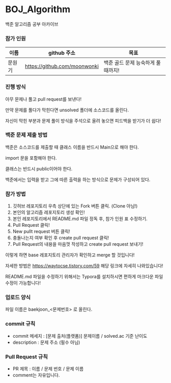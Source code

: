 # BOJ_Algorithm
백준 알고리즘 공부 아카이브





### 참가 인원

| 이름   | github 주소                  | 목표                               |
| ------ | ---------------------------- | ---------------------------------- |
| 문원기 | https://github.com/moonwonki | 백준 골드 문제 능숙하게 풀 때까지! |





### 진행 방식

아무 문제나 풀고 pull request를 보낸다!

만약 문제를 풀다가 막힌다면 unsolved 폴더에 소스코드를 올린다.

자신이 막힌 부분과 문제 풀이 방식을 주석으로 올려 놓으면 피드백을 받기가 더 쉽다!



### 백준 문제 제출 방법

백준은 소스코드를 제출할 때 클래스 이름을 반드시 Main으로 해야 한다.

import 문을 포함해야 한다.

클래스는 반드시 public이어야 한다.

백준에서는 입력을 받고 그에 따른 출력을 하는 방식으로 문제가 구성되어 있다.



### 참가 방법

1. 깃허브 레포지토리 우측 상단에 있는 Fork 버튼 클릭. (Clone 아님!)
2. 본인의 알고리즘 레포지토리 생성 확인!
3. 본인 레포지토리에서 README.md 파일 정독 후, 참가 인원 표 수정하기.
4. Pull Request 클릭!
5. New pullt request 버튼 클릭!
6. 충돌나는지 여부 확인 후 create pull request 클릭!
7. Pull Request의 내용을 마음껏 작성하고 create pull request 보내기!

이렇게 하면 base 레포지토리 관리자가 확인하고 merge 할 것입니다!



자세한 방법은 https://waytocse.tistory.com/59 해당 링크에 자세히 나와있습니다!

README.md 파일을 수정하기 위해서는 Typora를 설치하시면 편하게 마크다운 파일 수정이 가능합니다!





### 업로드 양식

파일 이름은 baekjoon_<문제번호> 로 올린다.



### commit 규칙

- commit 메세지 : [문제 출처(플랫폼)] 문제이름 / solved.ac 기준 난이도
- description : 문제 주소 (필수 아님)



### Pull Request 규칙

- PR 제목 : 이름 / 문제 번호 / 문제 이름
- comment는 자유입니다.





